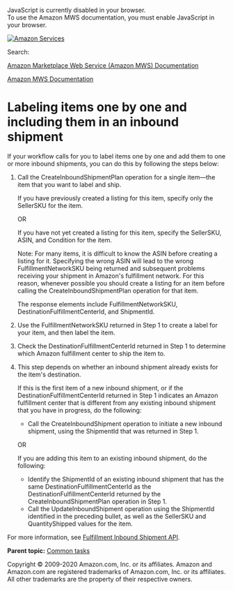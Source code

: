 <div id="MWSDX_noscript">

JavaScript is currently disabled in your browser.  
To use the Amazon MWS documentation, you must enable JavaScript in your
browser.

</div>

<div id="MWSDX_divtop">

[![Amazon
Services](https://images-na.ssl-images-amazon.com/images/G/08/mwsportal/fr_FR/amazonservices.gif "Amazon Services")](http://services.amazon.fr)

<div id="MWSDX_search">

<span id="MWSDX_searchlbl">Search:</span>

</div>

  
<span id="MWSDX_titlebar">[Amazon Marketplace Web Service (Amazon MWS)
Documentation](https://developer.amazonservices.fr/gp/mws/docs.html)</span>

</div>

<div id="MWSDX_divbottom">

<div id="MWSDX_divleft">

<div id="MWSDX_toc">

</div>

</div>

<div id="MWSDX_divright">

<div id="MWSDX_content">

<span id="MWSDX_breadcrumbs">[Amazon MWS
Documentation](https://developer.amazonservices.fr/gp/mws/docs.html)</span>

<div id="FBAGuide_LabelItems1x1.dita" class="nested0">

**Labeling items one by one and including them in an inbound shipment**
=======================================================================

<div class="body">

If your workflow calls for you to label items one by one and add them to
one or more inbound shipments, you can do this by following the steps
below:

1.  Call the <span
    class="keyword apiname">CreateInboundShipmentPlan</span> operation
    for a single item—the item that you want to label and ship.

    If you have previously created a listing for this item, specify only
    the <span class="keyword parmname">SellerSKU</span> for the item.

    OR

    If you have not yet created a listing for this item, specify the
    <span class="keyword parmname">SellerSKU</span>, <span
    class="keyword parmname">ASIN</span>, and <span
    class="keyword parmname">Condition</span> for the item.

    <div class="note note">

    <span class="notetitle">Note:</span> For many items, it is difficult
    to know the <span class="keyword parmname">ASIN</span> before
    creating a listing for it. Specifying the wrong <span
    class="keyword parmname">ASIN</span> will lead to the wrong <span
    class="keyword parmname">FulfillmentNetworkSKU</span> being returned
    and subsequent problems receiving your shipment in <span
    class="ph">Amazon's fulfillment network</span>. For this reason,
    whenever possible you should create a listing for an item before
    calling the <span
    class="keyword apiname">CreateInboundShipmentPlan</span> operation
    for that item.

    </div>

    The response elements include <span
    class="keyword parmname">FulfillmentNetworkSKU</span>, <span
    class="keyword parmname">DestinationFulfillmentCenterId</span>, and
    <span class="keyword parmname">ShipmentId</span>.

2.  Use the <span class="keyword parmname">FulfillmentNetworkSKU</span>
    returned in Step 1 to create a label for your item, and then label
    the item.

3.  Check the <span
    class="keyword parmname">DestinationFulfillmentCenterId</span>
    returned in Step 1 to determine which <span class="ph">Amazon
    fulfillment center</span> to ship the item to.

4.  This step depends on whether an inbound shipment already exists for
    the item's destination.

    If this is the first item of a new inbound shipment, or if the <span
    class="keyword parmname">DestinationFulfillmentCenterId</span>
    returned in Step 1 indicates an <span class="ph">Amazon fulfillment
    center</span> that is different from any existing inbound shipment
    that you have in progress, do the following:

    -   Call the <span
        class="keyword apiname">CreateInboundShipment</span> operation
        to initiate a new inbound shipment, using the <span
        class="keyword parmname">ShipmentId</span> that was returned in
        Step 1.

    OR

    If you are adding this item to an existing inbound shipment, do the
    following:

    -   Identify the <span class="keyword parmname">ShipmentId</span> of
        an existing inbound shipment that has the same <span
        class="keyword parmname">DestinationFulfillmentCenterId</span>
        as the <span
        class="keyword parmname">DestinationFulfillmentCenterId</span>
        returned by the <span
        class="keyword parmname">CreateInboundShipmentPlan</span>
        operation in Step 1.
    -   Call the <span
        class="keyword apiname">UpdateInboundShipment</span> operation
        using the <span class="keyword parmname">ShipmentId</span>
        identified in the preceding bullet, as well as the <span
        class="keyword parmname">SellerSKU</span> and <span
        class="keyword parmname">QuantityShipped</span> values for the
        item.

For more information, see
<a href="../fba_inbound/FBAInbound_Overview.md" class="xref">Fulfillment Inbound Shipment API</a>.

</div>

<div class="related-links">

<div class="familylinks">

<div class="parentlink">

**Parent topic:**
<a href="../fba_guide/FBAGuide_CommonTasks.md" class="link">Common tasks</a>

</div>

</div>

</div>

</div>

<div id="MWSDX_footer">

Copyright © 2009-2020 Amazon.com, Inc. or its affiliates. Amazon and
Amazon.com are registered trademarks of Amazon.com, Inc. or its
affiliates. All other trademarks are the property of their respective
owners.

</div>

</div>

</div>

<div style="clear: both;">

</div>

</div>
